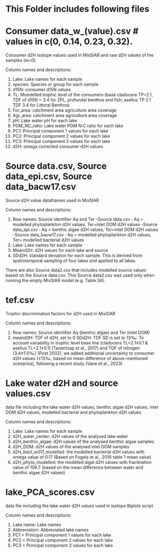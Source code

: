 # This Folder includes following files # 

# Consumer data_w_(value).csv # values in c(0, 0.14, 0.23, 0.32). 
Consumer d2H isotope values used in MixSIAR and raw d2H values of the samples (w=0)

Column names and descriptions: 
1. Lake: Lake names for each sample
2. species: Species or group for each sample
3. d15N: consumer d15N values
4. TL: Moedelled trophic level of the consumers (base cladocera TP=2.1, TDF of d15N = 3.4 for ZPL, profundal benthos and fish; asellus TP 2.1 TDF 3.4 for Littoral Benthos)
5. For_area: catchment area agriculture area coverage 
6. Agr_area: catchment area agriculture area coverage 
7. pH: Lake water pH for each lake
8. POM_NC_ratio: Lake water POM N:C ratio for each lake
9. PC1: Principal component 1 values for each lake
10. PC2: Principal component 2 values for each lake
11. PC3: Principal component 3 values for each lake
12. d2H: omega corrected consumer d2H values

# Source data.csv, Source data_epi.csv, Source data_bacw17.csv #
Source d2H value dataframes used in MixSIAR

Column names and descriptions:  
1. Row names: Source identifier Aq and Ter
    -Source data.csv : Aq = modelled phytoplankton d2H values, Ter=inlet DOM d2H values
    -Source data_epi.csv : Aq = benthic algae d2H values, Ter=inlet DOM d2H values
    -Source data_bacw17.csv : Aq = modelled phytoplankton d2H values, Ter= modelled bacterial d2H values
2. Lake: Lake names for each sample
3. Meand2H: d2H values for each lake and source
4. SDd2H: standard deviation for each sample. This is derived from spatiotemporal sampling of four lakes and applied to all lakes.

There are also Source data2.csv that includes modelled source values based on the Source data.csv. This Source data2.csv was used only when running the empty MixSIAR model (e.g. Table S6). 
    
# tef.csv ## 
Trophic discrimination factors for d2H used in MixSIAR

Column names and descriptions:
1. Row names: Source identifier Aq (benthic algae) and Ter (inlet DOM) 
2. meand2H: TDF of d2H, set to 0 
 SDd2H: TDF SD is set to 13‰: To account variability in trophic level base line (cladocera TL=2.1±0.1 & asellus TL=2.1±0.1) (Tanentzap et al., 2017) and TDF of nitrogen (3.4±1.0‰) (Post 2002), 
 we added additional uncertainty to consumer d2H values (±13‰, based on mean difference of above-mentioned scenarios), following a recent study (Vane et al., 2023)

# Lake water d2H and source values.csv # 
data file including the lake water d2H values, benthic algae d2H values, inlet DOM d2H values, modelled bacterial and phytoplankton d2H values

Column names and descriptions:  
1. Lake: Lake names for each sample
2. d2H_water_center: d2H values of the analysed lake water
3. d2H_benthic_algae: d2H values of the analysed benthic algae samples
4. d2H_DOM: d2H values of the analysed inlet DOM samples
5. d2H_bact_w017_modelled: the modelled bacterial d2H values with omega value of 0.17 (Based on Fogela et al., 2016 table 1 mean value)
6. d2H_phyto_modelled: the modelled algal d2H values with fractination value of 109.7 (based on the mean difference between water and benthic algae d2H values)

# lake_PCA_scores.csv # 
data file including the lake water d2H values used in isotope Biplots script

Column names and descriptions:  
1. Lake.name: Lake names 
2. Abbreviation: Abbreviated lake names
3. PC1 = Principal component 1 values for each lake
4. PC2 = Principal component 2 values for each lake
5. PC3 = Principal component 3 values for each lake
